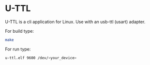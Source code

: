 # U-TTL
U-TTL is a cli application for Linux. Use with an usb-ttl (usart) adapter. 

For build type:
```sh
make
```

For run type:
```sh
u-ttl.elf 9600 /dev/<your_device>
```
